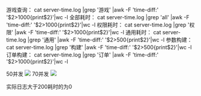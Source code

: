 # 
游戏查询：
cat server-time.log |grep '游戏' |awk -F 'time-diff:' '$2>1000{print$2}'|wc -l
全部耗时：
cat server-time.log |grep 'all' |awk -F 'time-diff:' '$2>1000{print$2}'|wc -l
权限耗时：
 cat server-time.log |grep '权限' |awk -F 'time-diff:' '$2>1000{print$2}'|wc -l
 通用耗时：
 cat server-time.log |grep '通用' |awk -F 'time-diff:' '$2>500{print$2}'|wc -l
 参数构建：
  cat server-time.log |grep '构建' |awk -F 'time-diff:' '$2>500{print$2}'|wc -l
  订单构建：
  cat server-time.log |grep '订单' |awk -F 'time-diff:' '$2>1000{print$2}'|wc -l
  
50并发
![](media/14842084214181/14842136484310.jpg)
70并发
![](media/14842084214181/14842140412679.jpg)

实际日志大于200耗时的为0


